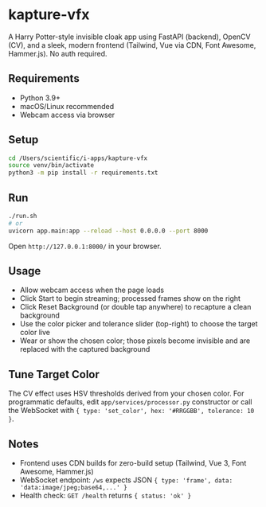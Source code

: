 # kapture-vfx

A Harry Potter-style invisible cloak app using FastAPI (backend), OpenCV (CV), and a sleek, modern frontend (Tailwind, Vue via CDN, Font Awesome, Hammer.js). No auth required.

## Requirements

- Python 3.9+
- macOS/Linux recommended
- Webcam access via browser

## Setup

```bash
cd /Users/scientific/i-apps/kapture-vfx
source venv/bin/activate
python3 -m pip install -r requirements.txt
```

## Run

```bash
./run.sh
# or
uvicorn app.main:app --reload --host 0.0.0.0 --port 8000
```

Open `http://127.0.0.1:8000/` in your browser.

## Usage

- Allow webcam access when the page loads
- Click Start to begin streaming; processed frames show on the right
- Click Reset Background (or double tap anywhere) to recapture a clean background
- Use the color picker and tolerance slider (top-right) to choose the target color live
- Wear or show the chosen color; those pixels become invisible and are replaced with the captured background

## Tune Target Color

The CV effect uses HSV thresholds derived from your chosen color. For programmatic defaults, edit `app/services/processor.py` constructor or call the WebSocket with `{ type: 'set_color', hex: '#RRGGBB', tolerance: 10 }`.

## Notes

- Frontend uses CDN builds for zero-build setup (Tailwind, Vue 3, Font Awesome, Hammer.js)
- WebSocket endpoint: `/ws` expects JSON `{ type: 'frame', data: 'data:image/jpeg;base64,...' }`
- Health check: `GET /health` returns `{ status: 'ok' }`

